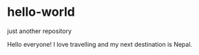 # hello-world
just another repository

Hello everyone!
I love travelling and my next destination is Nepal.
